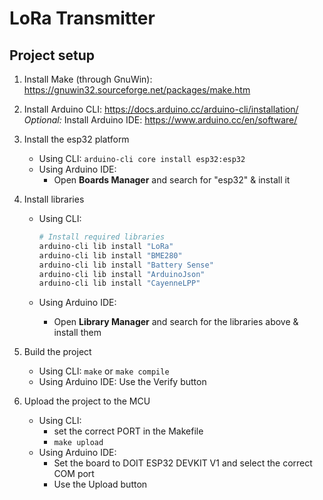 # LoRa Transmitter

## Project setup

1. Install Make (through GnuWin): <https://gnuwin32.sourceforge.net/packages/make.htm>
2. Install Arduino CLI: <https://docs.arduino.cc/arduino-cli/installation/>\
*Optional:* Install Arduino IDE: <https://www.arduino.cc/en/software/>

3. Install the esp32 platform
    - Using CLI: `arduino-cli core install esp32:esp32`
    - Using Arduino IDE:
      - Open **Boards Manager** and search for "esp32" & install it

4. Install libraries
    - Using CLI:

      ```bash
      # Install required libraries
      arduino-cli lib install "LoRa"
      arduino-cli lib install "BME280"
      arduino-cli lib install "Battery Sense"
      arduino-cli lib install "ArduinoJson"
      arduino-cli lib install "CayenneLPP"
      ```

    - Using Arduino IDE:
      - Open **Library Manager** and search for the libraries above & install them

5. Build the project
    - Using CLI: `make` or `make compile`
    - Using Arduino IDE: Use the Verify button

6. Upload the project to the MCU
    - Using CLI:
      - set the correct PORT in the Makefile
      - `make upload`
    - Using Arduino IDE:
      - Set the board to DOIT ESP32 DEVKIT V1 and select the correct COM port
      - Use the Upload button
